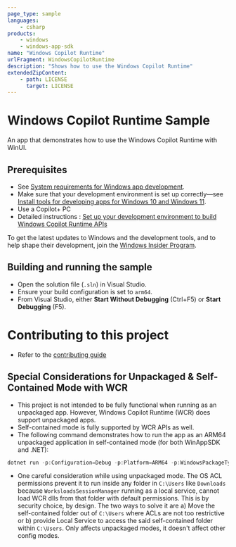 ```yaml
---
page_type: sample
languages:
    - csharp
products:
    - windows
    - windows-app-sdk
name: "Windows Copilot Runtime"
urlFragment: WindowsCopilotRuntime
description: "Shows how to use the Windows Copilot Runtime"
extendedZipContent:
    - path: LICENSE
      target: LICENSE
---
```


# Windows Copilot Runtime Sample

An app that demonstrates how to use the Windows Copilot Runtime with WinUI.

## Prerequisites

-   See
    [System requirements for Windows app development](https://docs.microsoft.com/windows/apps/windows-app-sdk/system-requirements).
-   Make sure that your development environment is set up correctly&mdash;see
    [Install tools for developing apps for Windows 10 and Windows 11](https://docs.microsoft.com/windows/apps/windows-app-sdk/set-up-your-development-environment).
-   Use a Copilot+ PC
-   Detailed instructions : [Set up your development environment to build Windows Copilot Runtime APIs](https://learn.microsoft.com/en-us/windows/ai/apis/model-setup)


To get the latest updates to Windows and the development tools, and to help shape their development,
join the [Windows Insider Program](https://insider.windows.com).

## Building and running the sample

-   Open the solution file (`.sln`) in Visual Studio.
-   Ensure your build configuration is set to `arm64`.
-   From Visual Studio, either **Start Without Debugging** (Ctrl+F5) or **Start Debugging** (F5).

# Contributing to this project
- Refer to the [contributing guide](./Contributing.md)

## Special Considerations for Unpackaged & Self-Contained Mode with WCR

- This project is not intended to be fully functional when running as an unpackaged app. However, Windows Copilot Runtime (WCR) does support unpackaged apps.
- Self-contained mode is fully supported by WCR APIs as well.
- The following command demonstrates how to run the app as an ARM64 unpackaged application in self-contained mode (for both WinAppSDK and .NET):
```powershell
dotnet run -p:Configuration=Debug -p:Platform=ARM64 -p:WindowsPackageType=None -p:WindowsAppSDKSelfContained=true -p:SelfContained=true -p:WindowsAppSdkBootstrapInitialize=true
```
- One careful consideration while using unpackaged mode. The OS ACL permissions prevent it to run inside any folder in `C:\Users` like `Downloads` because `WorksloadsSessionManager` running as a local service, cannot load WCR dlls from that folder with default permissions. This is by security choice, by design. The two ways to solve it are a) Move the self-contained folder out of `C:\Users` where ACLs are not too restrictive or b) provide Local Service to access the said self-contained folder within `C:\Users`. Only affects unpackaged modes, it doesn't affect other config modes.
